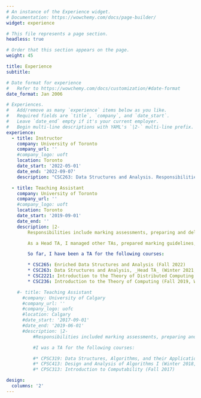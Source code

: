 ```yaml
---
# An instance of the Experience widget.
# Documentation: https://wowchemy.com/docs/page-builder/
widget: experience

# This file represents a page section.
headless: true

# Order that this section appears on the page.
weight: 45

title: Experience
subtitle:

# Date format for experience
#   Refer to https://wowchemy.com/docs/customization/#date-format
date_format: Jan 2006

# Experiences.
#   Add/remove as many `experience` items below as you like.
#   Required fields are `title`, `company`, and `date_start`.
#   Leave `date_end` empty if it's your current employer.
#   Begin multi-line descriptions with YAML's `|2-` multi-line prefix.
experience:
  - title: Instructor
    company: University of Toronto
    company_url: ''
    #company_logo: uoft
    location: Toronto
    date_start: '2022-05-01'
    date_end: '2022-09-07'
    description: "CSC263: Data Structures and Analysis. Responsibilities included"

  - title: Teaching Assistant
    company: University of Toronto
    company_url: ''
    #company_logo: uoft
    location: Toronto
    date_start: '2019-09-01'
    date_end: ''
    description: |2-
        Responsibilities include marking assessments, preparing and delivering tutorials, and holding office hours.

        As a Head TA, I managed other TAs, prepared marking guidelines, ensured assessments were graded in a timely manner, and communicated directly with the course instructor.

        So far, I have been a TA for the following courses:

        * CSC265: Enriched Data Structures and Analysis (Fall 2022)
        * CSC263: Data Structures and Analysis, _Head TA_ (Winter 2021, Winter 2022)
        * CSC2221: Introduction to the Theory of Distributed Computing (Fall 2020, Fall 2021)
        * CSC236: Introduction to the Theory of Computing (Fall 2019, Winter 2020, Summer 2020)

    #- title: Teaching Assistant
      #company: University of Calgary
      #company_url: ''
      #company_logo: uofc
      #location: Calgary
      #date_start: '2017-09-01'
      #date_end: '2019-06-01'
      #description: |2-
          #Responsibilities included marking assessments, preparing and delivering tutorials, holding office hours, and occasionally conducting lectures.

          #I was a TA for the following courses:

          #* CPSC319: Data Structures, Algorithms, and their Applications (Winter 2019)
          #* CPSC413: Design and Analysis of Algorithms I (Winter 2018, Summer 2018)
          #* CPSC313: Introduction to Computability (Fall 2017)

design:
  columns: '2'
---
```


